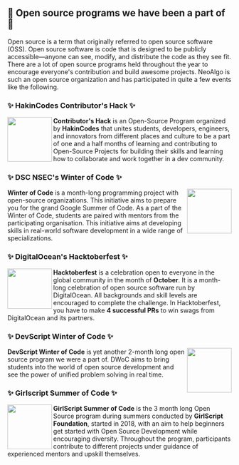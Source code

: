 ## 🎉 Open source programs we have been a part of 🎉
Open source is a term that originally referred to open source software (OSS). Open source software is code that is designed to be publicly accessible—anyone can see, modify, and distribute the code as they see fit. There are a lot of open source programs held throughout the year to encourage everyone's contribution and build awesome projects. NeoAlgo is such an open source organization and has participated in quite a few events like the following.


### ✨ HakinCodes Contributor's Hack ✨
<a href="https://hakincodes.tech/ch20.html"><img src="https://i.imgur.com/hTG3Zks.png" width="100" height="100" align="left"></img></a>

**Contributor's Hack** is an Open-Source Program organized by **HakinCodes** that unites students, developers, engineers, and innovators from different places and culture to be a part of one and a half months of learning and contributing to Open-Source Projects for building their skills and learning how to collaborate and work together in a dev community.


### ✨ DSC NSEC's Winter of Code ✨
<a href="https://winterofcode.com/"><img src="https://i.imgur.com/Yv5pJGc.png" width="100" height="100" align="right"></img></a>

**Winter of Code** is a month-long programming project with open-source organizations. This initiative aims to prepare you for the grand Google Summer of Code. As a part of the Winter of Code, students are paired with mentors from the participating organisation. This initiative aims at developing skills in real-world software development in a wide range of specializations. 


### ✨ DigitalOcean's Hacktoberfest ✨ 
<a href="https://hacktoberfest.digitalocean.com/"><img src="https://i.imgur.com/sgamzTG.png" width="100" height="90" align="left"></img></a>

**Hacktoberfest** is a celebration open to everyone in the global community in the month of **October**. It is a month-long celebration of open source software run by DigitalOcean. All backgrounds and skill levels are encouraged to complete the challenge. In Hacktoberfest, you have to make **4 successful PRs** to win swags from DigitalOcean and its partners.


### ✨ DevScript Winter of Code ✨
<a href="https://devscript.tech/woc/"><img src="https://i.imgur.com/fDjIdCj.png" width="100" height="100" align="right"></img></a>
 
**DevScript Winter of Code** is yet another 2-month long open source program we were a part of. DWoC aims to bring students into the world of open source development and see the power of unified problem solving in real time.


### ✨ Girlscript Summer of Code ✨
<a href="https://gssoc.girlscript.tech/"><img src="https://i.imgur.com/rtDGMEA.png" width="100" height="100" align="left"></img></a>

**GirlScript Summer of Code** is the 3 month long Open Source program during summers conducted by **GirlScript Foundation**, started in 2018, with an aim to help beginners get started with Open Source Development while encouraging diversity. Throughout the program, participants contribute to different projects under guidance of experienced mentors and upskill themselves.
